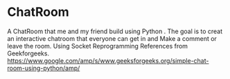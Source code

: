 # ChatRoom
A ChatRoom that me and my friend build using Python
. The goal is to creat an interactive chatroom that everyone can get in and 
Make a comment or leave the room. 
Using Socket Reprogramming 
References from Geekforgeeks.
https://www.google.com/amp/s/www.geeksforgeeks.org/simple-chat-room-using-python/amp/
